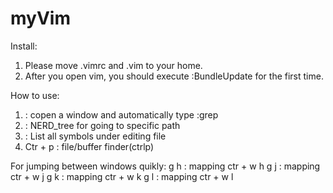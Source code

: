 # myVim

Install:
1. Please move .vimrc and .vim to your home.
2. After you open vim, you should execute :BundleUpdate for the first time.

How to use:
1. <F2> : copen a window and automatically type :grep 
2. <F3> : NERD_tree for going to specific path
3. <F4> : List all symbols under editing file 
4. Ctr + p : file/buffer finder(ctrlp) 

For jumping between windows quikly:
g h : mapping ctr + w  h
g j : mapping ctr + w  j
g k : mapping ctr + w  k
g l : mapping ctr + w  l
